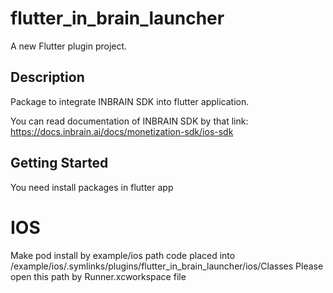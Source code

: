 # flutter_in_brain_launcher

A new Flutter plugin project.

## Description
Package to integrate INBRAIN SDK into flutter application.

You can read documentation of INBRAIN SDK by that link: https://docs.inbrain.ai/docs/monetization-sdk/ios-sdk

## Getting Started

You need install packages in flutter app 

# IOS
Make pod install by example/ios path
code placed into /example/ios/.symlinks/plugins/flutter_in_brain_launcher/ios/Classes
Please open this path by Runner.xcworkspace file

